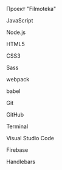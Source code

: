 Проект "Filmoteka"

JavaScript

Node.js

HTML5

CSS3

Sass

webpack

babel

Git

GitHub

Terminal

Visual Studio Code

Firebase

Handlebars
